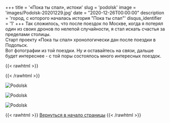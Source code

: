 +++
title = '«Пока ты спал», истоки'
slug = 'podolsk'
image = 'images/Podolsk-20201229.jpg'
date = "2020-12-26T00:00:00"
description = 'город, с которого началась история "Пока ты спал"'
disqus_identifier = '1'
+++
Так сложилось, что после поездок по Москве, когда я потерял один из своих дронов по нелепой случайности, я стал искать счастья за пределами столицы.  
Старт проекту «Пока ты спал» хронологически дан после поездки в Подольск.  
Вот фотографии из той поездки. Ну и оставайтесь на связи,  дальше будет интереснее - с той поры состоялось много интересных поездок.



{{< rawhtml >}}
<script type="text/javascript" charset="utf-8" async src="https://api-maps.yandex.ru/services/constructor/1.0/js/?um=constructor%3Ae55b1de37c4daa14dd92aeb508fe8e6084ed9d0b6aa5e96f186a1c4a14c674e4&amp;width=500&amp;height=400&amp;lang=ru_RU&amp;scroll=true"></script>
{{< /rawhtml >}}

![Podolsk](/images/Podolsk-20201229-1.jpg)

![Podolsk](/images/Podolsk-20201229-2.jpg)

![Podolsk](/images/Podolsk-20201229-3.jpg)

{{< rawhtml >}}
<a href="#">Вернуться в начало страницы</a>
{{< /rawhtml >}}

